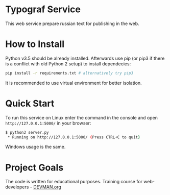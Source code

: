 # Typograf Service

This web service prepare russian text for publishing in the web.

# How to Install

Python v3.5 should be already installed. 
Afterwards use pip (or pip3 if there is a conflict with old Python 2 setup)
to install dependecies:
```bash
pip install -r requirements.txt # alternatively try pip3
```
It is recommended to use virtual environment for better isolation.

# Quick Start

To run this service on Linux enter the command in the console and 
open `http://127.0.0.1:5000/` in your browser:
```bash
$ python3 server.py
 * Running on http://127.0.0.1:5000/ (Press CTRL+C to quit)
```
Windows usage is the same.

# Project Goals

The code is written for educational purposes. Training course for web-developers - [DEVMAN.org](https://devman.org)
